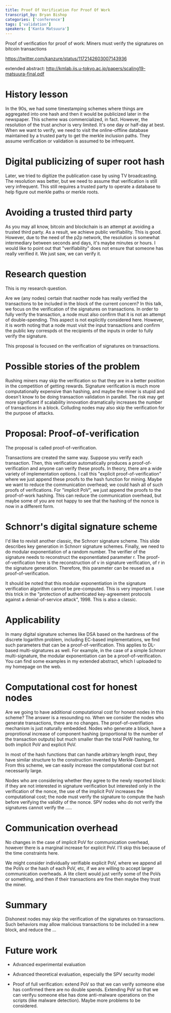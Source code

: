 ```yaml
---
title: Proof Of Verification For Proof Of Work
transcript_by: Bryan Bishop
categories: ['conference']
tags: ['validation']
speakers: ['Kanta Matsuura']
---
```


Proof of verification for proof of work: Miners must verify the signatures on bitcoin transactions

<https://twitter.com/kanzure/status/1172142603007143936>

extended abstract: <http://kmlab.iis.u-tokyo.ac.jp/papers/scaling19-matsuura-final.pdf>

# History lesson

In the 90s, we had some timestamping schemes where things are aggregated into one hash and then it would be publicized later in the newspaper. This scheme was commercialized, in fact. However, the resolution of the trust anchor is very limited. It's one day or half-day at best. When we want to verify, we need to visit the online-offline database maintained by a trusted party to get the merkle inclusion paths. They assume verification or validation is assumed to be infrequent.

# Digital publicizing of super root hash

Later, we tried to digitize the publication case by using TV broadcasting. The resolution was better, but we need to assume that verification is still very infrequent. This still requires a trusted party to operate a database to help figure out merkle paths or merkle roots.

# Avoiding a trusted third party

As you may all know, bitcoin and blockchain is an attempt at avoiding a trusted third party. As a result, we achieve public verifiability. This is good. However, due to the need of the p2p network, the resolution is somewhat intermediary between seconds and days, it's maybe minutes or hours. I would like to point out that "verifiability" does not ensure that someone has really verified it. We just saw, we can verify it.

# Research question

This is my research question.

Are we (any nodes) certain that naother node has really verified the transactions to be included in the block of the current concern? In this talk, we focus on the verification of the signatures on transactions. In order to fully verify the transaction, a node must also confirm that it is not an attempt of double-spending. This aspect is not explicitly considered here. However, it is worth noting that a node must visit the input transactions and confirm the public key correspds ot the recipients of the inputs in order to fully verify the signature.

This proposal is focused on the verification of signatures on transactions.

# Possible stories of the problem

Rushing miners may skip the verification so that they are in a better position in the competition of getting rewards. Signature verification is much more computationally expensive than hashing, and maybe the miner is stupid and doesn't know to be doing transaction validation in parallel. The risk may get more significant if scalability innovation dramatically increases the number of transactions in a block. Colluding nodes may also skip the verification for the purpose of attacks.

# Proposal: Proof-of-verification

The proposal is called proof-of-verification.

Transactions are created the same way. Suppose you verify each transaction. Then, this verification automatically produces a proof-of-verification and anyone can verify these proofs. In theory, there are a wide variety of implementation options. I call this "explicit proof-of-verification" where we just append these proofs to the hash function for mining. Maybe we want to reduce the communication overhead; we could hash all of such proofs of verifications. For "implicit PoV", we just append the proofs to the proof-of-work hashing. This can reduce the communication overhead, but maybe some of you are not happy to see that the hashing of the nonce is now in a different form.

# Schnorr's digital signature scheme

I'd like to revisit another classic, the Schnorr signature scheme. This slide describes key generation in Schnorr signature schemes. Finally, we need to do modular exponentiation of a random number. The verifier of the signature needs to reconstruct the exponentiated parameter r. The proof-of-verification here is the reconstruction of v in signature verification, of r in the signature generation. Therefore, this parameter can be reused as a proof-of-verification.

It should be noted that this modular exponentiation in the signature verification algorithm cannot be pre-computed. This is very important. I use this trick in the "protection of authenticated key-agreement protocols against a denial-of-service attack", 1998. This is also a classic.

# Applicability

In many digital signature schemes like DSA based on the hardness of the discrete logarithm problem, including EC-based implementations, we find such parameters that can be a proof-of-verification. This applies to DL-based multi-signatures as well. For example, in the case of a simple Schnorr multi-signature, the modular exponentiation can be a proof-of-verification. You can find some examples in my extended abstract, which I uploaded to my homepage on the web.

# Computational cost for honest nodes

Are we going to have additional computational cost for honest nodes in this scheme? The answer is a resounding no. When we consider the nodes who generate transactions, there are no changes. The proof-of-overifiation mechanism is just naturally embedded. Nodes who generate a block, have a proprotional increase of component hashing (proportional to the number of the transaction outputs) but much smaller than the total PoW hashing, for both implicit PoV and explicit PoV.

In most of the hash functions that can handle arbitrary length input, they have similar structure to the construction invented by Merkle-Damgard. From this scheme, we can easily increase the computational cost but not necessarily large.

Nodes who are considering whether they agree to the newly reported block: if they are not interested in signature verification but interested only in the verification of the nonce, the use of the implicit PoV increases the computational cost; the node must verify the signature to compute the hash before verifying the validity of the nonce. SPV nodes who do not verify the signatures cannot verify the .....

# Communication overhead

No changes in the case of implicit PoV for communication overhead, however there is a marginal increase for explicit PoV. I'll skip this because of the time constraints here.

We might consider individually verifiable explicit PoV, where we append all the PoVs or the hash of each PoV, etc, if we are willing to accept larger communication overheads. A lite client would just verify some of the PoVs or something, and then if their transactions are fine then maybe they trust the miner.

# Summary

Dishonest nodes may skip the verification of the signatures on transactions. Such behaviors may allow malicious transactions to be included in a new block, and reduce the ...

# Future work

* Advanced experimental evaluation

* Advanced theoretical evaluation, especially the SPV security model

* Proof of full verification: extend PoV so that we can verify someone else has confirmed there are no double spends. Extending PoV so that we can verifyu someone else  has done anti-malware operations on the scripts (like malware detection). Maybe more problems to be considered.



